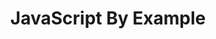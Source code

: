 ---
order: 4
title: "JavaScript By Example"
image: "https://upload.wikimedia.org/wikipedia/commons/6/6a/JavaScript-logo.png"
description: "A simple introduction to the JavaScript programming language syntax. Focuses on language features, 
rather than how to use it."
externalUrl: "https://javascriptbyexample.com"
type: "nugget"
---